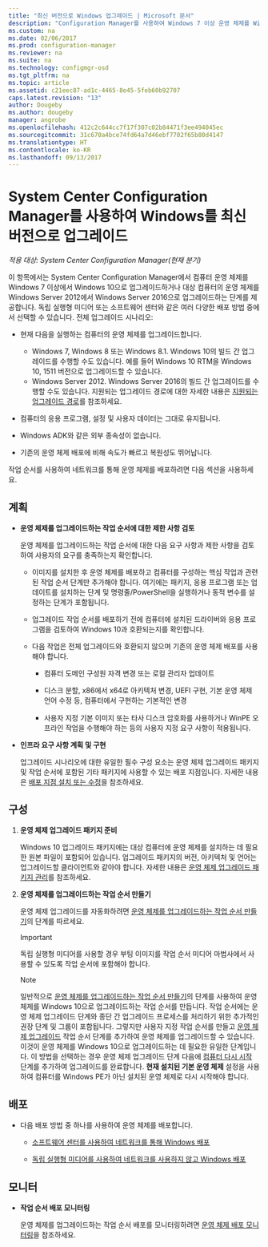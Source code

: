 ```yaml
---
title: "최신 버전으로 Windows 업그레이드 | Microsoft 문서"
description: "Configuration Manager를 사용하여 Windows 7 이상 운영 체제를 Windows 10으로 업그레이드하는 방법을 알아봅니다."
ms.custom: na
ms.date: 02/06/2017
ms.prod: configuration-manager
ms.reviewer: na
ms.suite: na
ms.technology: configmgr-osd
ms.tgt_pltfrm: na
ms.topic: article
ms.assetid: c21eec87-ad1c-4465-8e45-5feb60b92707
caps.latest.revision: "13"
author: Dougeby
ms.author: dougeby
manager: angrobe
ms.openlocfilehash: 412c2c644cc7f17f307c02b84471f3ee494045ec
ms.sourcegitcommit: 31c670a4bce74fd64a7d46ebf7702f65b80d4147
ms.translationtype: HT
ms.contentlocale: ko-KR
ms.lasthandoff: 09/13/2017
---
```

# <a name="upgrade-windows-to-the-latest-version-with-system-center-configuration-manager"></a>System Center Configuration Manager를 사용하여 Windows를 최신 버전으로 업그레이드

*적용 대상: System Center Configuration Manager(현재 분기)*

이 항목에서는 System Center Configuration Manager에서 컴퓨터 운영 체제를 Windows 7 이상에서 Windows 10으로 업그레이드하거나 대상 컴퓨터의 운영 체제를 Windows Server 2012에서 Windows Server 2016으로 업그레이드하는 단계를 제공합니다. 독립 실행형 미디어 또는 소프트웨어 센터와 같은 여러 다양한 배포 방법 중에서 선택할 수 있습니다. 전체 업그레이드 시나리오:  

-   현재 다음을 실행하는 컴퓨터의 운영 체제를 업그레이드합니다.
    - Windows 7, Windows 8 또는 Windows 8.1. Windows 10의 빌드 간 업그레이드를 수행할 수도 있습니다. 예를 들어 Windows 10 RTM을 Windows 10, 1511 버전으로 업그레이드할 수 있습니다.  
    - Windows Server 2012. Windows Server 2016의 빌드 간 업그레이드를 수행할 수도 있습니다. 지원되는 업그레이드 경로에 대한 자세한 내용은 [지원되는 업그레이드 경로](https://docs.microsoft.com/windows-server/get-started/supported-upgrade-paths#upgrading-previous-retail-versions-of-windows-server-to-windows-server-2016)를 참조하세요.    

-   컴퓨터의 응용 프로그램, 설정 및 사용자 데이터는 그대로 유지됩니다.  

-   Windows ADK와 같은 외부 종속성이 없습니다.  

-   기존의 운영 체제 배포에 비해 속도가 빠르고 복원성도 뛰어납니다.  

 작업 순서를 사용하여 네트워크를 통해 운영 체제를 배포하려면 다음 섹션을 사용하세요.  

##  <a name="BKMK_Plan"></a> 계획  

-   **운영 체제를 업그레이드하는 작업 순서에 대한 제한 사항 검토**  

     운영 체제를 업그레이드하는 작업 순서에 대한 다음 요구 사항과 제한 사항을 검토하여 사용자의 요구를 충족하는지 확인합니다.  

    -   이미지를 설치한 후 운영 체제를 배포하고 컴퓨터를 구성하는 핵심 작업과 관련된 작업 순서 단계만 추가해야 합니다. 여기에는 패키지, 응용 프로그램 또는 업데이트를 설치하는 단계 및 명령줄/PowerShell을 실행하거나 동적 변수를 설정하는 단계가 포함됩니다.  

    -   업그레이드 작업 순서를 배포하기 전에 컴퓨터에 설치된 드라이버와 응용 프로그램을 검토하여 Windows 10과 호환되는지를 확인합니다.  

    -   다음 작업은 전체 업그레이드와 호환되지 않으며 기존의 운영 체제 배포를 사용해야 합니다.  

        -   컴퓨터 도메인 구성원 자격 변경 또는 로컬 관리자 업데이트  

        -   디스크 분할, x86에서 x64로 아키텍처 변경, UEFI 구현, 기본 운영 체제 언어 수정 등, 컴퓨터에서 구현하는 기본적인 변경  

        -   사용자 지정 기본 이미지 또는 타사<sup> </sup> 디스크 암호화를 사용하거나 WinPE 오프라인 작업을 수행해야 하는 등의 사용자 지정 요구 사항이 적용됩니다.  

-   **인프라 요구 사항 계획 및 구현**  

     업그레이드 시나리오에 대한 유일한 필수 구성 요소는 운영 체제 업그레이드 패키지 및 작업 순서에 포함된 기타 패키지에 사용할 수 있는 배포 지점입니다. 자세한 내용은 [배포 지점 설치 또는 수정](../../core/servers/deploy/configure/install-and-configure-distribution-points.md)을 참조하세요.

##  <a name="BKMK_Configure"></a> 구성  

1.  **운영 체제 업그레이드 패키지 준비**  

     Windows 10 업그레이드 패키지에는 대상 컴퓨터에 운영 체제를 설치하는 데 필요한 원본 파일이 포함되어 있습니다. 업그레이드 패키지의 버전, 아키텍처 및 언어는 업그레이드할 클라이언트와 같아야 합니다.  자세한 내용은 [운영 체제 업그레이드 패키지 관리](../get-started/manage-operating-system-upgrade-packages.md)를 참조하세요.  

2.  **운영 체제를 업그레이드하는 작업 순서 만들기**  

     운영 체제 업그레이드를 자동화하려면 [운영 체제를 업그레이드하는 작업 순서 만들기](create-a-task-sequence-to-upgrade-an-operating-system.md)의 단계를 따르세요.  

    > [!IMPORTANT]
    > 독립 실행형 미디어를 사용할 경우 부팅 이미지를 작업 순서 미디어 마법사에서 사용할 수 있도록 작업 순서에 포함해야 합니다.

    > [!NOTE]  
    > 일반적으로 [운영 체제를 업그레이드하는 작업 순서 만들기](create-a-task-sequence-to-upgrade-an-operating-system.md)의 단계를 사용하여 운영 체제를 Windows 10으로 업그레이드하는 작업 순서를 만듭니다. 작업 순서에는 운영 체제 업그레이드 단계와 종단 간 업그레이드 프로세스를 처리하기 위한 추가적인 권장 단계 및 그룹이 포함됩니다. 그렇지만 사용자 지정 작업 순서를 만들고 [운영 체제 업그레이드](../understand/task-sequence-steps.md#BKMK_UpgradeOS) 작업 순서 단계를 추가하여 운영 체제를 업그레이드할 수 있습니다. 이것이 운영 체제를 Windows 10으로 업그레이드하는 데 필요한 유일한 단계입니다. 이 방법을 선택하는 경우 운영 체제 업그레이드 단계 다음에 [컴퓨터 다시 시작](../understand/task-sequence-steps.md#BKMK_RestartComputer) 단계를 추가하여 업그레이드를 완료합니다. **현재 설치된 기본 운영 체제** 설정을 사용하여 컴퓨터를 Windows PE가 아닌 설치된 운영 체제로 다시 시작해야 합니다.  

##  <a name="BKMK_Deploy"></a> 배포  

-   다음 배포 방법 중 하나를 사용하여 운영 체제를 배포합니다.  

    -   [소프트웨어 센터를 사용하여 네트워크를 통해 Windows 배포](use-software-center-to-deploy-windows-over-the-network.md)  

    -   [독립 실행형 미디어를 사용하여 네트워크를 사용하지 않고 Windows 배포](use-stand-alone-media-to-deploy-windows-without-using-the-network.md)  

## <a name="monitor"></a>모니터  

-   **작업 순서 배포 모니터링**  

     운영 체제를 업그레이드하는 작업 순서 배포를 모니터링하려면 [운영 체제 배포 모니터링](monitor-operating-system-deployments.md)을 참조하세요.  
